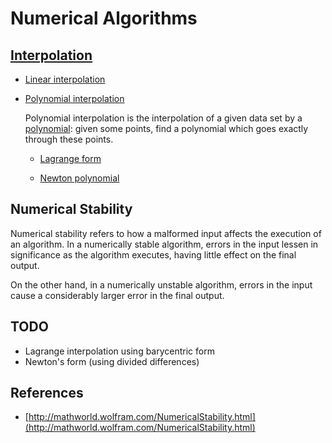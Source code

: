 # Numerical Algorithms

## [Interpolation](https://en.wikipedia.org/wiki/Interpolation#Example)

- [Linear interpolation](https://en.wikipedia.org/wiki/Linear_interpolation)

- [Polynomial interpolation](https://en.wikipedia.org/wiki/Polynomial_interpolation)

   Polynomial interpolation is the interpolation of a given data set by a 
[polynomial](https://en.wikipedia.org/wiki/Polynomial): given some points, find 
a polynomial which goes exactly through these points.

  - [Lagrange form](https://en.wikipedia.org/wiki/Lagrange_polynomial)

  - [Newton polynomial](https://en.wikipedia.org/wiki/Newton_polynomial)
 
 
## Numerical Stability
 
Numerical stability refers to how a malformed input affects the execution of an 
algorithm. In a numerically stable algorithm, errors in the input lessen in 
significance as the algorithm executes, having little effect on the final 
output.

On the other hand, in a numerically unstable algorithm, errors in the input 
cause a considerably larger error in the final output.

## TODO

- Lagrange interpolation using barycentric form
- Newton's form (using divided differences)

## References

- [http://mathworld.wolfram.com/NumericalStability.html](http://mathworld.wolfram.com/NumericalStability.html)